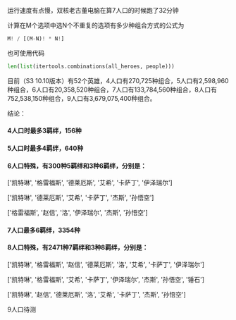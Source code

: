 运行速度有点慢，双核老古董电脑在算7人口的时候跑了32分钟

计算在M个选项中选N个不重复的选项有多少种组合方式的公式为

```python
M! / [(M-N)! * N!]
```

也可使用代码

```python
len(list(itertools.combinations(all_heroes, people)))
```

目前（S3 10.10版本）有52个英雄，4人口有270,725种组合，5人口有2,598,960种组合，6人口有20,358,520种组合，7人口有133,784,560种组合，8人口有752,538,150种组合，9人口有3,679,075,400种组合。

结论：

#### 4人口时最多3羁绊，156种

#### 5人口时最多4羁绊，640种

#### 6人口特殊，有300种5羁绊和3种6羁绊，分别是：

['凯特琳', '格雷福斯', '德莱厄斯', '艾希', '卡萨丁', '伊泽瑞尔']

['凯特琳', '德莱厄斯', '艾希', '卡萨丁', '杰斯', '孙悟空']

['格雷福斯', '赵信', '洛', '伊泽瑞尔', '杰斯', '孙悟空']

#### 7人口最多6羁绊，3354种

#### 8人口特殊，有2471种7羁绊和3种8羁绊，分别是：
['凯特琳', '格雷福斯', '赵信', '德莱厄斯', '洛', '艾希', '卡萨丁', '伊泽瑞尔']

['凯特琳', '格雷福斯', '艾希', '卡萨丁', '伊泽瑞尔', '杰斯', '孙悟空', '锤石']

['凯特琳', '赵信', '德莱厄斯', '洛', '艾希', '卡萨丁', '杰斯', '孙悟空']

9人口待测